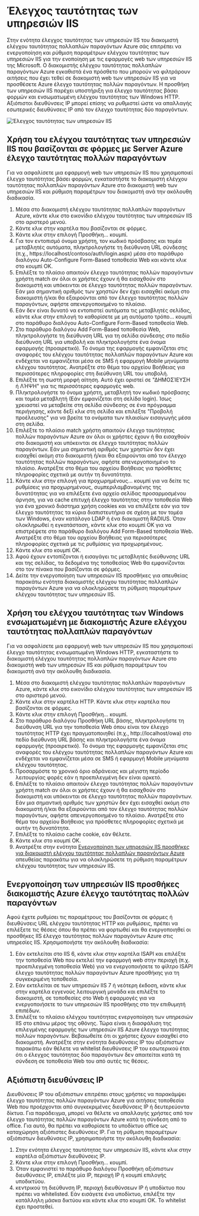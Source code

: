 <properties 
    pageTitle="Έλεγχος ταυτότητας των υπηρεσιών IIS και Azure διακομιστή έλεγχο ταυτότητας πολλών παραγόντων"
    description="Αυτή είναι η σελίδα ελέγχου ταυτότητας πολλαπλών παραγόντων Azure που θα σας βοηθήσουν στην ανάπτυξη των υπηρεσιών IIS τον έλεγχο ταυτότητας και Azure διακομιστής ελέγχου ταυτότητας πολλαπλών παραγόντων."
    services="multi-factor-authentication"
    documentationCenter=""
    authors="kgremban"
    manager="femila"
    editor="curtand"/>

<tags
    ms.service="multi-factor-authentication"
    ms.workload="identity"
    ms.tgt_pltfrm="na"
    ms.devlang="na"
    ms.topic="get-started-article"
    ms.date="08/04/2016"
    ms.author="kgremban"/>

# <a name="iis-authentication"></a>Έλεγχος ταυτότητας των υπηρεσιών IIS

Στην ενότητα έλεγχος ταυτότητας των υπηρεσιών IIS του διακομιστή ελέγχου ταυτότητας πολλαπλών παραγόντων Azure σάς επιτρέπει να ενεργοποίηση και ρύθμιση παραμέτρων ελέγχου ταυτότητας των υπηρεσιών IIS για την ενοποίηση με τις εφαρμογές web των υπηρεσιών IIS της Microsoft. Ο διακομιστής ελέγχου ταυτότητας πολλαπλών παραγόντων Azure εγκαθιστά ένα πρόσθετο που μπορούν να φιλτράρουν αιτήσεις που έχει τεθεί σε διακομιστή web των υπηρεσιών IIS για να προσθέσετε Azure έλεγχο ταυτότητας πολλών παραγόντων. Η προσθήκη των υπηρεσιών IIS παρέχει υποστήριξη για έλεγχο ταυτότητας βάσει φορμών και ενσωματωμένη ελέγχου ταυτότητας των Windows HTTP. Αξιόπιστοι διευθύνσεις IP μπορεί επίσης να ρυθμιστεί ώστε να απαλλαγής εσωτερικές διευθύνσεις IP από τον έλεγχο ταυτότητας δύο παραγόντων.


![Έλεγχος ταυτότητας των υπηρεσιών IIS](./media/multi-factor-authentication-get-started-server-iis/iis.png)


## <a name="using-form-based-iis-authentication-with-azure-multi-factor-authentication-server"></a>Χρήση του ελέγχου ταυτότητας των υπηρεσιών IIS που βασίζονται σε φόρμες με Server Azure έλεγχο ταυτότητας πολλών παραγόντων

Για να ασφαλίσετε μια εφαρμογή web των υπηρεσιών IIS που χρησιμοποιεί έλεγχο ταυτότητας βάσει φορμών, εγκαταστήστε το διακομιστή ελέγχου ταυτότητας πολλαπλών παραγόντων Azure στο διακομιστή web των υπηρεσιών IIS και ρύθμιση παραμέτρων του διακομιστή ανά την ακόλουθη διαδικασία.

1. Μέσα στο διακομιστή ελέγχου ταυτότητας πολλαπλών παραγόντων Azure, κάντε κλικ στο εικονίδιο ελέγχου ταυτότητας των υπηρεσιών IIS στο αριστερό μενού.
2. Κάντε κλικ στην καρτέλα που βασίζονται σε φόρμες.
3. Κάντε κλικ στην επιλογή Προσθήκη... κουμπί.
4. Για τον εντοπισμό όνομα χρήστη, τον κωδικό πρόσβασης και τομέα μεταβλητές αυτόματα, πληκτρολογήστε τη διεύθυνση URL σύνδεσης (π.χ., https://localhost/contoso/auth/login.aspx) μέσα στο παράθυρο διαλόγου Auto-Configure Form-Based τοποθεσία Web και κάντε κλικ στο κουμπί OK.
5. Επιλέξτε το πλαίσιο απαιτούν έλεγχο ταυτότητας πολλών παραγόντων χρήστη match αν όλοι οι χρήστες έχουν ή θα εισαχθούν στο διακομιστή και υπόκεινται σε έλεγχο ταυτότητας πολλών παραγόντων. Εάν μια σημαντική αριθμός των χρηστών δεν έχει εισαχθεί ακόμη στο διακομιστή ή/και θα εξαιρούνται από τον έλεγχο ταυτότητας πολλών παραγόντων, αφήστε απενεργοποιημένο το πλαίσιο.
6. Εάν δεν είναι δυνατό να εντοπιστεί αυτόματα τις μεταβλητές σελίδας, κάντε κλικ στην επιλογή το καθορίσετε με μη αυτόματο τρόπο... κουμπί στο παράθυρο διαλόγου Auto-Configure Form-Based τοποθεσία Web.
7. Στο παράθυρο διαλόγου Add Form-Based τοποθεσία Web, πληκτρολογήστε τη διεύθυνση URL για τη σελίδα σύνδεσης στο πεδίο διεύθυνση URL για υποβολή και πληκτρολογήστε ένα όνομα εφαρμογής (προαιρετικό). Το όνομα της εφαρμογής εμφανίζεται στις αναφορές του ελέγχου ταυτότητας πολλαπλών παραγόντων Azure και ενδέχεται να εμφανίζεται μέσα σε SMS ή εφαρμογή Mobile μηνύματα ελέγχου ταυτότητας. Ανατρέξτε στο θέμα του αρχείου Βοήθειας για περισσότερες πληροφορίες στη διεύθυνση URL του υποβολή.
8. Επιλέξτε τη σωστή μορφή αίτηση. Αυτό έχει οριστεί σε "ΔΗΜΟΣΊΕΥΣΗ ή ΛΉΨΗ" για τις περισσότερες εφαρμογές web.
9. Πληκτρολογήστε το όνομα χρήστη, μεταβλητή τον κωδικό πρόσβασης και τομέα μεταβλητή (Εάν εμφανίζεται στη σελίδα login). Ίσως χρειαστεί να μεταβείτε στη σελίδα σύνδεσης σε ένα πρόγραμμα περιήγησης, κάντε δεξί κλικ στη σελίδα και επιλέξτε "Προβολή προέλευσης" για να βρείτε τα ονόματα των πλαισίων εισαγωγής μέσα στη σελίδα.
10. Επιλέξτε το πλαίσιο match χρήστη απαιτούν έλεγχο ταυτότητας πολλών παραγόντων Azure αν όλοι οι χρήστες έχουν ή θα εισαχθούν στο διακομιστή και υπόκεινται σε έλεγχο ταυτότητας πολλών παραγόντων. Εάν μια σημαντική αριθμός των χρηστών δεν έχει εισαχθεί ακόμη στο διακομιστή ή/και θα εξαιρούνται από τον έλεγχο ταυτότητας πολλών παραγόντων, αφήστε απενεργοποιημένο το πλαίσιο. Ανατρέξτε στο θέμα του αρχείου Βοήθειας για πρόσθετες πληροφορίες σχετικά με αυτήν τη δυνατότητα.
11.  Κάντε κλικ στην επιλογή για προχωρημένους... κουμπί για να δείτε τις ρυθμίσεις για προχωρημένους, συμπεριλαμβανομένης της δυνατότητας για να επιλέξετε ένα αρχείο σελίδας προσαρμοσμένου άρνηση, για να cache επιτυχή έλεγχο ταυτότητας στην τοποθεσία Web για ένα χρονικό διάστημα χρήση cookies και να επιλέξετε εάν για τον έλεγχο ταυτότητας τα κύρια διαπιστευτήρια σε σχέση με τον τομέα των Windows, έναν κατάλογο LDAP ή ένα διακομιστή RADIUS. Όταν ολοκληρωθεί η εγκατάσταση, κάντε κλικ στο κουμπί OK για να επιστρέψετε στο παράθυρο διαλόγου Add Form-Based τοποθεσία Web. Ανατρέξτε στο θέμα του αρχείου Βοήθειας για περισσότερες πληροφορίες σχετικά με τις ρυθμίσεις για προχωρημένους.
12. Κάντε κλικ στο κουμπί OK.
13. Αφού έχουν εντοπίζονται ή εισαγάγει τις μεταβλητές διεύθυνσης URL και της σελίδας, τα δεδομένα της τοποθεσίας Web θα εμφανίζονται στο τον πίνακα που βασίζονται σε φόρμες.
14. Δείτε την ενεργοποίηση των υπηρεσιών IIS προσθήκες για απευθείας παρακάτω ενότητα διακομιστής ελέγχου ταυτότητας πολλαπλών παραγόντων Azure για να ολοκληρώσετε τη ρύθμιση παραμέτρων ελέγχου ταυτότητας των υπηρεσιών IIS.

## <a name="using-integrated-windows-authentication-with-azure-multi-factor-authentication-server"></a>Χρήση του ελέγχου ταυτότητας των Windows ενσωματωμένη με διακομιστής Azure ελέγχου ταυτότητας πολλαπλών παραγόντων

Για να ασφαλίσετε μια εφαρμογή web των υπηρεσιών IIS που χρησιμοποιεί έλεγχο ταυτότητας ενσωματωμένη Windows HTTP, εγκαταστήστε το διακομιστή ελέγχου ταυτότητας πολλαπλών παραγόντων Azure στο διακομιστή web των υπηρεσιών IIS και ρύθμιση παραμέτρων του διακομιστή ανά την ακόλουθη διαδικασία.

1. Μέσα στο διακομιστή ελέγχου ταυτότητας πολλαπλών παραγόντων Azure, κάντε κλικ στο εικονίδιο ελέγχου ταυτότητας των υπηρεσιών IIS στο αριστερό μενού.
2. Κάντε κλικ στην καρτέλα HTTP. Κάντε κλικ στην καρτέλα που βασίζονται σε φόρμες.
3. Κάντε κλικ στην επιλογή Προσθήκη... κουμπί.
4. Στο παράθυρο διαλόγου Προσθήκη URL βάσης, πληκτρολογήστε τη διεύθυνση URL για την τοποθεσία Web όπου είναι τον έλεγχο ταυτότητας HTTP έχει πραγματοποιηθεί (π.χ., http://localhost/owa) στο πεδίο διεύθυνση URL βάσης και πληκτρολογήστε ένα όνομα εφαρμογής (προαιρετικό). Το όνομα της εφαρμογής εμφανίζεται στις αναφορές του ελέγχου ταυτότητας πολλαπλών παραγόντων Azure και ενδέχεται να εμφανίζεται μέσα σε SMS ή εφαρμογή Mobile μηνύματα ελέγχου ταυτότητας.
5. Προσαρμόστε το χρονικό όριο αδράνειας και μέγιστη περίοδο λειτουργίας φορές εάν η προεπιλεγμένη δεν είναι αρκετό.
6. Επιλέξτε το πλαίσιο απαιτούν έλεγχο ταυτότητας πολλών παραγόντων χρήστη match αν όλοι οι χρήστες έχουν ή θα εισαχθούν στο διακομιστή και υπόκεινται σε έλεγχο ταυτότητας πολλών παραγόντων. Εάν μια σημαντική αριθμός των χρηστών δεν έχει εισαχθεί ακόμη στο διακομιστή ή/και θα εξαιρούνται από τον έλεγχο ταυτότητας πολλών παραγόντων, αφήστε απενεργοποιημένο το πλαίσιο. Ανατρέξτε στο θέμα του αρχείου Βοήθειας για πρόσθετες πληροφορίες σχετικά με αυτήν τη δυνατότητα.
7. Επιλέξτε το πλαίσιο cache cookie, εάν θέλετε.
8. Κάντε κλικ στο κουμπί OK.
9. Ανατρέξτε στην ενότητα [Ενεργοποίηση των υπηρεσιών IIS προσθήκες για διακομιστή ελέγχου ταυτότητας πολλαπλών παραγόντων Azure](#enable-iis-plug-ins-for-azure-multi-factor-authentication-server) απευθείας παρακάτω για να ολοκληρώσετε τη ρύθμιση παραμέτρων ελέγχου ταυτότητας των υπηρεσιών IIS.


## <a name="enable-iis-plug-ins-for-azure-multi-factor-authentication-server"></a>Ενεργοποίηση των υπηρεσιών IIS προσθήκες διακομιστής Azure έλεγχο ταυτότητας πολλών παραγόντων

Αφού έχετε ρυθμίσει τις παραμέτρους του βασίζονται σε φόρμες ή διευθύνσεις URL ελέγχου ταυτότητας HTTP και ρυθμίσεις, πρέπει να επιλέξετε τις θέσεις όπου θα πρέπει να φορτωθεί και θα ενεργοποιηθεί οι προσθήκες IIS έλεγχο ταυτότητας πολλών παραγόντων Azure στις υπηρεσίες IIS. Χρησιμοποιήστε την ακόλουθη διαδικασία:

1. Εάν εκτελείται στο IIS 6, κάντε κλικ στην καρτέλα ISAPI και επιλέξτε την τοποθεσία Web που εκτελεί την εφαρμογή web στην περιοχή (π.χ. προεπιλεγμένη τοποθεσία Web) για να ενεργοποιήσετε το φίλτρο ISAPI έλεγχο ταυτότητας πολλών παραγόντων Azure προσθήκης για τη συγκεκριμένη τοποθεσία.
2. Εάν εκτελείται σε των υπηρεσιών IIS 7 ή νεότερη έκδοση, κάντε κλικ στην καρτέλα εγγενούς λειτουργική μονάδα και επιλέξτε το διακομιστή, σε τοποθεσίες στο Web ή εφαρμογές για να ενεργοποιήσετε το των υπηρεσιών IIS προσθήκης στο την επιθυμητή επιπέδων.
3. Επιλέξτε το πλαίσιο ελέγχου ταυτότητας ενεργοποίηση των υπηρεσιών IIS στο επάνω μέρος της οθόνης. Τώρα είναι η διασφάλιση της επιλεγμένης εφαρμογής των υπηρεσιών IIS Azure έλεγχο ταυτότητας πολλών παραγόντων. Βεβαιωθείτε ότι οι χρήστες έχουν εισαχθεί στο διακομιστή. Ανατρέξτε στην ενότητα διευθύνσεις IP του αξιόπιστων παρακάτω εάν θέλετε να whitelist διευθύνσεις IP του εσωτερικού έτσι ότι ο έλεγχος ταυτότητας δύο παραγόντων δεν απαιτείται κατά τη σύνδεση σε τοποθεσία Web του από αυτές τις θέσεις.


## <a name="trusted-ips"></a>Αξιόπιστη διευθύνσεις IP

Διευθύνσεις IP του αξιόπιστων επιτρέπει στους χρήστες να παρακάμψει έλεγχο ταυτότητας πολλών παραγόντων Azure για αιτήσεις τοποθεσία Web που προέρχονται από συγκεκριμένες διευθύνσεις IP ή δευτερεύοντα δίκτυα. Για παράδειγμα, μπορεί να θέλετε να απαλλαγής χρήστες από τον έλεγχο ταυτότητας πολλών παραγόντων Azure κατά τη σύνδεση από το office. Για αυτό, θα πρέπει να καθορίσετε το υποδίκτυο office ως καταχώρηση αξιόπιστες διευθύνσεις IP. Για τη ρύθμιση παραμέτρων αξιόπιστων διευθύνσεις IP, χρησιμοποιήστε την ακόλουθη διαδικασία:

1. Στην ενότητα έλεγχος ταυτότητας των υπηρεσιών IIS, κάντε κλικ στην καρτέλα αξιόπιστων διευθύνσεις IP.
2. Κάντε κλικ στην επιλογή Προσθήκη... κουμπί.
3. Όταν εμφανιστεί το παράθυρο διαλόγου Προσθήκη αξιόπιστων διευθύνσεις IP, επιλέξτε μία IP, περιοχή IP ή κουμπί επιλογής υποδικτύου.
4. κεντρικού τη διεύθυνση IP, περιοχή διευθύνσεων IP ή υποδίκτυο που πρέπει να whitelisted. Εάν εισάγετε ένα υποδίκτυο, επιλέξτε την κατάλληλη μάσκα δικτύου και κάντε κλικ στο κουμπί OK. Το whitelist έχει προστεθεί.
